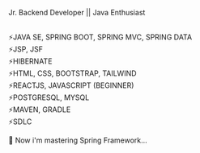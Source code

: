 Jr. Backend Developer || Java Enthusiast </br></br>


⚡JAVA SE, SPRING BOOT, SPRING MVC, SPRING DATA</br>
⚡JSP, JSF</br>
⚡HIBERNATE</br>
⚡HTML, CSS, BOOTSTRAP, TAILWIND</br>
⚡REACTJS, JAVASCRIPT (BEGINNER)</br>
⚡POSTGRESQL, MYSQL</br>
⚡MAVEN, GRADLE </br>
⚡SDLC </br>

🌱 Now i'm mastering Spring Framework...

<!--
**isiksalihh/isiksalihh** is a ✨ _special_ ✨ repository because its `README.md` (this file) appears on your GitHub profile.

Here are some ideas to get you started:

- 🔭 I’m currently working on ...
- 🌱 I’m currently learning ...
- 👯 I’m looking to collaborate on ...
- 🤔 I’m looking for help with ...
- 💬 Ask me about ...
- 📫 How to reach me: ...
- 😄 Pronouns: ...
- ⚡ Fun fact: ...
-->
